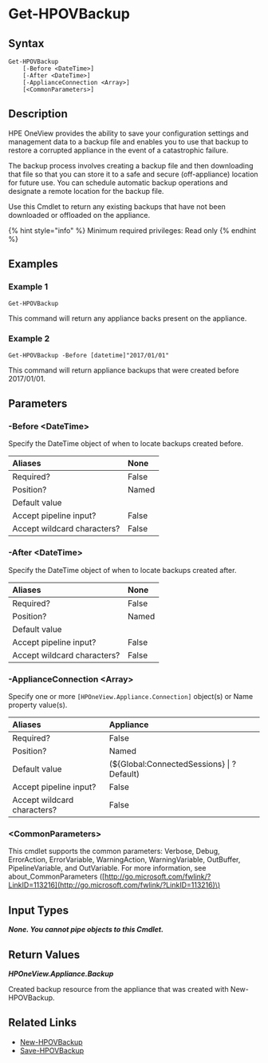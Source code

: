 ﻿---
description: List appliance backups.
---

# Get-HPOVBackup

## Syntax

```text
Get-HPOVBackup
    [-Before <DateTime>]
    [-After <DateTime>]
    [-ApplianceConnection <Array>]
    [<CommonParameters>]
```

## Description

HPE OneView provides the ability to save your configuration settings and management data to a backup file and enables you to use that backup to restore a corrupted appliance in the event of a catastrophic failure.

The backup process involves creating a backup file and then downloading that file so that you can store it to a safe and secure (off-appliance) location for future use. You can schedule automatic backup operations and designate a remote location for the backup file.

Use this Cmdlet to return any existing backups that have not been downloaded or offloaded on the appliance.

{% hint style="info" %}
Minimum required privileges: Read only
{% endhint %}

## Examples

###  Example 1 

```text
Get-HPOVBackup
```

This command will return any appliance backs present on the appliance.

###  Example 2 

```text
Get-HPOVBackup -Before [datetime]"2017/01/01"
```

This command will return appliance backups that were created before 2017/01/01.

## Parameters

### -Before &lt;DateTime&gt;

Specify the DateTime object of when to locate backups created before.

| Aliases | None |
| :--- | :--- |
| Required? | False |
| Position? | Named |
| Default value |  |
| Accept pipeline input? | False |
| Accept wildcard characters? | False |

### -After &lt;DateTime&gt;

Specify the DateTime object of when to locate backups created after.

| Aliases | None |
| :--- | :--- |
| Required? | False |
| Position? | Named |
| Default value |  |
| Accept pipeline input? | False |
| Accept wildcard characters? | False |

### -ApplianceConnection &lt;Array&gt;

Specify one or more `[HPOneView.Appliance.Connection]` object(s) or Name property value(s).

| Aliases | Appliance |
| :--- | :--- |
| Required? | False |
| Position? | Named |
| Default value | (${Global:ConnectedSessions} &vert; ? Default) |
| Accept pipeline input? | False |
| Accept wildcard characters? | False |

### &lt;CommonParameters&gt;

This cmdlet supports the common parameters: Verbose, Debug, ErrorAction, ErrorVariable, WarningAction, WarningVariable, OutBuffer, PipelineVariable, and OutVariable. For more information, see about\_CommonParameters \([http://go.microsoft.com/fwlink/?LinkID=113216](http://go.microsoft.com/fwlink/?LinkID=113216)\)

## Input Types

_**None.  You cannot pipe objects to this Cmdlet.**_

## Return Values

_**HPOneView.Appliance.Backup**_

Created backup resource from the appliance that was created with New-HPOVBackup.


## Related Links

* [New-HPOVBackup](new-hpovbackup.md)
* [Save-HPOVBackup](save-hpovbackup.md)
